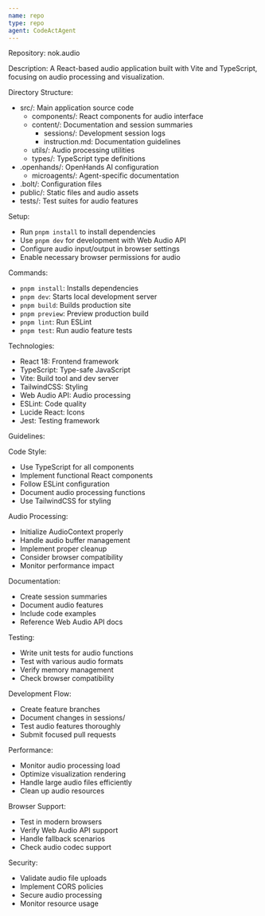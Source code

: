 ```yaml
---
name: repo
type: repo
agent: CodeActAgent
---
```


Repository: nok.audio

Description: A React-based audio application built with Vite and TypeScript, focusing on audio processing and visualization.

Directory Structure:
- src/: Main application source code
  - components/: React components for audio interface
  - content/: Documentation and session summaries
    - sessions/: Development session logs
    - instruction.md: Documentation guidelines
  - utils/: Audio processing utilities
  - types/: TypeScript type definitions
- .openhands/: OpenHands AI configuration
  - microagents/: Agent-specific documentation
- .bolt/: Configuration files
- public/: Static files and audio assets
- tests/: Test suites for audio features

Setup:
- Run `pnpm install` to install dependencies
- Use `pnpm dev` for development with Web Audio API
- Configure audio input/output in browser settings
- Enable necessary browser permissions for audio

Commands:
- `pnpm install`: Installs dependencies
- `pnpm dev`: Starts local development server
- `pnpm build`: Builds production site
- `pnpm preview`: Preview production build
- `pnpm lint`: Run ESLint
- `pnpm test`: Run audio feature tests

Technologies:
- React 18: Frontend framework
- TypeScript: Type-safe JavaScript
- Vite: Build tool and dev server
- TailwindCSS: Styling
- Web Audio API: Audio processing
- ESLint: Code quality
- Lucide React: Icons
- Jest: Testing framework

Guidelines:

Code Style:
- Use TypeScript for all components
- Implement functional React components
- Follow ESLint configuration
- Document audio processing functions
- Use TailwindCSS for styling

Audio Processing:
- Initialize AudioContext properly
- Handle audio buffer management
- Implement proper cleanup
- Consider browser compatibility
- Monitor performance impact

Documentation:
- Create session summaries
- Document audio features
- Include code examples
- Reference Web Audio API docs

Testing:
- Write unit tests for audio functions
- Test with various audio formats
- Verify memory management
- Check browser compatibility

Development Flow:
- Create feature branches
- Document changes in sessions/
- Test audio features thoroughly
- Submit focused pull requests

Performance:
- Monitor audio processing load
- Optimize visualization rendering
- Handle large audio files efficiently
- Clean up audio resources

Browser Support:
- Test in modern browsers
- Verify Web Audio API support
- Handle fallback scenarios
- Check audio codec support

Security:
- Validate audio file uploads
- Implement CORS policies
- Secure audio processing
- Monitor resource usage